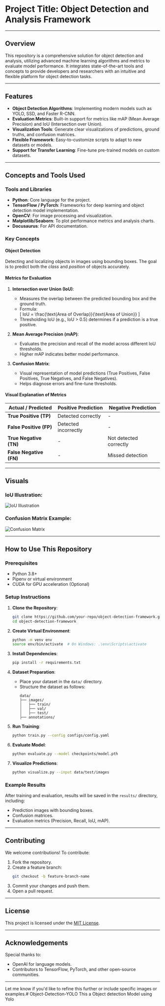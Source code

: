 # Project Title: **Object Detection and Analysis Framework**

---

## Overview
This repository is a comprehensive solution for object detection and analysis, utilizing advanced machine learning algorithms and metrics to evaluate model performance. It integrates state-of-the-art tools and concepts to provide developers and researchers with an intuitive and flexible platform for object detection tasks.

---

## Features
- **Object Detection Algorithms**: Implementing modern models such as YOLO, SSD, and Faster R-CNN.
- **Evaluation Metrics**: Built-in support for metrics like mAP (Mean Average Precision) and IoU (Intersection over Union).
- **Visualization Tools**: Generate clear visualizations of predictions, ground truths, and confusion matrices.
- **Flexible Framework**: Easy-to-customize scripts to adapt to new datasets or models.
- **Support for Transfer Learning**: Fine-tune pre-trained models on custom datasets.

---

## Concepts and Tools Used

### Tools and Libraries
- **Python**: Core language for the project.
- **TensorFlow / PyTorch**: Frameworks for deep learning and object detection model implementation.
- **OpenCV**: For image processing and visualization.
- **Matplotlib/Seaborn**: To plot performance metrics and analysis charts.
- **Docusaurus**: For API documentation.

### Key Concepts
#### Object Detection
Detecting and localizing objects in images using bounding boxes. The goal is to predict both the *class* and *position* of objects accurately.

#### Metrics for Evaluation
1. **Intersection over Union (IoU)**:
   - Measures the overlap between the predicted bounding box and the ground truth.
   - Formula:  
     \[
     IoU = \frac{\text{Area of Overlap}}{\text{Area of Union}}
     \]
   - Thresholding IoU (e.g., IoU > 0.5) determines if a prediction is a true positive.

2. **Mean Average Precision (mAP)**:
   - Evaluates the precision and recall of the model across different IoU thresholds.
   - Higher mAP indicates better model performance.

3. **Confusion Matrix**:
   - Visual representation of model predictions (True Positives, False Positives, True Negatives, and False Negatives).
   - Helps diagnose errors and fine-tune thresholds.

#### Visual Explanation of Metrics

| Actual / Predicted | Positive Prediction | Negative Prediction |
|---------------------|----------------------|----------------------|
| **True Positive (TP)** | Detected correctly | - |
| **False Positive (FP)** | Detected incorrectly | - |
| **True Negative (TN)** | - | Not detected correctly |
| **False Negative (FN)** | - | Missed detection |

---

## Visuals

### IoU Illustration:
![IoU Illustration](<INSERT_LINK_OR_PATH_TO_IMAGE>)

### Confusion Matrix Example:
![Confusion Matrix](<INSERT_LINK_OR_PATH_TO_IMAGE>)

---

## How to Use This Repository

### Prerequisites
- Python 3.8+
- Pipenv or virtual environment
- CUDA for GPU acceleration (Optional)

### Setup Instructions
1. **Clone the Repository**:
   ```bash
   git clone https://github.com/your-repo/object-detection-framework.git
   cd object-detection-framework
   ```

2. **Create Virtual Environment**:
   ```bash
   python -m venv env
   source env/bin/activate  # On Windows: .\env\Scripts\activate
   ```

3. **Install Dependencies**:
   ```bash
   pip install -r requirements.txt
   ```

4. **Dataset Preparation**:
   - Place your dataset in the `data/` directory.
   - Structure the dataset as follows:
     ```
     data/
     ├── images/
     │   ├── train/
     │   ├── val/
     │   ├── test/
     ├── annotations/
     ```

5. **Run Training**:
   ```bash
   python train.py --config configs/config.yaml
   ```

6. **Evaluate Model**:
   ```bash
   python evaluate.py --model checkpoints/model.pth
   ```

7. **Visualize Predictions**:
   ```bash
   python visualize.py --input data/test/images
   ```

### Example Results
After training and evaluation, results will be saved in the `results/` directory, including:
- Prediction images with bounding boxes.
- Confusion matrices.
- Evaluation metrics (Precision, Recall, IoU, mAP).

---

## Contributing
We welcome contributions! To contribute:
1. Fork the repository.
2. Create a feature branch:
   ```bash
   git checkout -b feature-branch-name
   ```
3. Commit your changes and push them.
4. Open a pull request.

---

## License
This project is licensed under the [MIT License](LICENSE).

---

## Acknowledgements
Special thanks to:
- OpenAI for language models.
- Contributors to TensorFlow, PyTorch, and other open-source communities.

---

Let me know if you'd like to refine this further or include specific images or examples.# Object-Detection-YOLO
This a Object detection Model using Yolo
